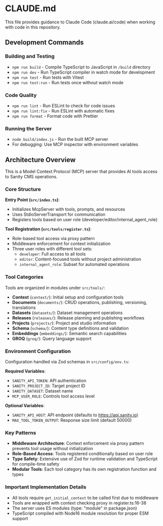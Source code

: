 # CLAUDE.md

This file provides guidance to Claude Code (claude.ai/code) when working with code in this repository.

## Development Commands

### Building and Testing
- `npm run build` - Compile TypeScript to JavaScript in `/build` directory 
- `npm run dev` - Run TypeScript compiler in watch mode for development
- `npm run test` - Run tests with Vitest
- `npm run test:run` - Run tests once without watch mode

### Code Quality
- `npm run lint` - Run ESLint to check for code issues
- `npm run lint:fix` - Run ESLint with automatic fixes
- `npm run format` - Format code with Prettier

### Running the Server
- `node build/index.js` - Run the built MCP server
- For debugging: Use MCP inspector with environment variables

## Architecture Overview

This is a Model Context Protocol (MCP) server that provides AI tools access to Sanity CMS operations.

### Core Structure

**Entry Point (`src/index.ts`)**: 
- Initializes McpServer with tools, prompts, and resources
- Uses StdioServerTransport for communication
- Registers tools based on user role (developer/editor/internal_agent_role)

**Tool Registration (`src/tools/register.ts`)**:
- Role-based tool access via proxy pattern
- Middleware enforcement for context initialization
- Three user roles with different tool sets:
  - `developer`: Full access to all tools
  - `editor`: Content-focused tools without project administration  
  - `internal_agent_role`: Subset for automated operations

### Tool Categories

Tools are organized in modules under `src/tools/`:

- **Context** (`context/`): Initial setup and configuration tools
- **Documents** (`documents/`): CRUD operations, publishing, versioning, translations
- **Datasets** (`datasets/`): Dataset management operations
- **Releases** (`releases/`): Release planning and publishing workflows
- **Projects** (`projects/`): Project and studio information
- **Schema** (`schema/`): Content type definitions and validation
- **Embeddings** (`embeddings/`): Semantic search capabilities
- **GROQ** (`groq/`): Query language support

### Environment Configuration

Configuration handled via Zod schemas in `src/config/env.ts`:

**Required Variables**:
- `SANITY_API_TOKEN`: API authentication
- `SANITY_PROJECT_ID`: Target project ID  
- `SANITY_DATASET`: Dataset name
- `MCP_USER_ROLE`: Controls tool access level

**Optional Variables**:
- `SANITY_API_HOST`: API endpoint (defaults to https://api.sanity.io)
- `MAX_TOOL_TOKEN_OUTPUT`: Response size limit (default 50000)

### Key Patterns

- **Middleware Architecture**: Context enforcement via proxy pattern prevents tool usage without initialization
- **Role-Based Access**: Tools registered conditionally based on user role
- **Type Safety**: Extensive use of Zod for runtime validation and TypeScript for compile-time safety
- **Modular Tools**: Each tool category has its own registration function and types

### Important Implementation Details

- All tools require `get_initial_context` to be called first due to middleware
- Tools are wrapped with context checking proxy in register.ts:16-38
- The server uses ES modules (type: "module" in package.json)
- TypeScript compiled with Node16 module resolution for proper ESM support